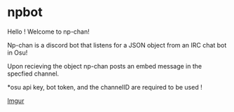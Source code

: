 # npbot

Hello ! Welcome to np-chan!

Np-chan is a discord bot that listens for a JSON object from an IRC chat bot in Osu!

Upon recieving the object np-chan posts an embed message in the specfied channel.

*osu api key, bot token, and the channelID are required to be used !

[Imgur](https://i.imgur.com/LNBDDA7.png)
